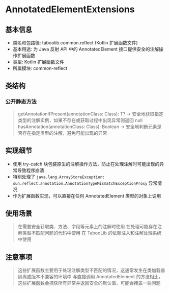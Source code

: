 # AnnotatedElementExtensions
## 基本信息
- 类名和包路径: taboolib.common.reflect (Kotlin 扩展函数文件)
- 基本用途: 为 Java 反射 API 中的 AnnotatedElement 接口提供安全的注解操作扩展函数
- 类型: Kotlin 扩展函数文件
- 所属模块: common-reflect

## 类结构
### 公开静态方法
> getAnnotationIfPresent<T : Annotation>(annotationClass: Class<T>): T? -> 安全地获取指定类型的注解实例，如果不存在或获取过程中出现异常则返回 null
> hasAnnotation<T : Annotation>(annotationClass: Class<T>): Boolean -> 安全地判断元素是否存在指定类型的注解，避免可能出现的异常

## 实现细节
- 使用 try-catch 块包装原生的注解操作方法，防止在处理注解时可能出现的异常导致程序崩溃
- 特别处理了 `java.lang.ArrayStoreException: sun.reflect.annotation.AnnotationTypeMismatchExceptionProxy` 异常情况
- 作为扩展函数实现，可以直接在任何 AnnotatedElement 类型的对象上调用

## 使用场景
> 在需要安全获取类、方法、字段等元素上的注解时使用
> 在处理可能存在注解类型不匹配问题的代码中使用
> 在 TabooLib 的依赖注入和注解处理系统中使用

## 注意事项
> 这些扩展函数主要用于处理注解类型不匹配的情况，这通常发生在类加载器隔离或版本不兼容的环境中
> 与直接调用 AnnotatedElement 的方法相比，这些扩展函数会捕获所有异常并返回安全的默认值，可能会掩盖一些问题